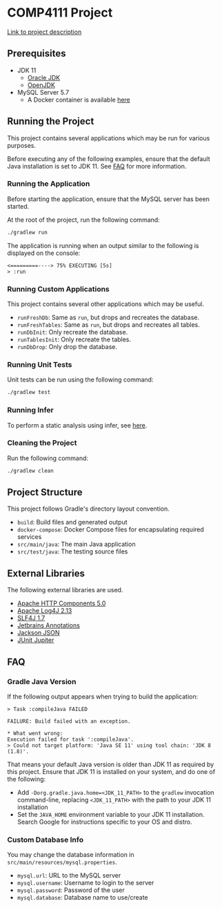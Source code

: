 # COMP4111 Project

[Link to project description](https://course.cse.ust.hk/comp4111/project.html)

## Prerequisites

- JDK 11
    - [Oracle JDK](https://www.oracle.com/java/technologies/javase-jdk11-downloads.html)
    - [OpenJDK](https://jdk.java.net/java-se-ri/11)
- MySQL Server 5.7
    - A Docker container is available [here](docker-compose/mysql)

## Running the Project

This project contains several applications which may be run for various purposes.

Before executing any of the following examples, ensure that the default Java installation is set to JDK 11. See 
[FAQ](#faq) for more information.

### Running the Application

Before starting the application, ensure that the MySQL server has been started.

At the root of the project, run the following command:

```sh
./gradlew run
```

The application is running when an output similar to the following is displayed on the console:

```
<=========----> 75% EXECUTING [5s]
> :run
```

### Running Custom Applications

This project contains several other applications which may be useful.

- `runFreshDb`: Same as `run`, but drops and recreates the database.
- `runFreshTables`: Same as `run`, but drops and recreates all tables.
- `runDbInit`: Only recreate the database.
- `runTablesInit`: Only recreate the tables.
- `runDbDrop`: Only drop the database.

### Running Unit Tests

Unit tests can be run using the following command:

```sh
./gradlew test
```

### Running Infer

To perform a static analysis using infer, see [here](docker-compose/infer).

### Cleaning the Project

Run the following command:

```sh
./gradlew clean
```

## Project Structure

This project follows Gradle's directory layout convention.

- `build`: Build files and generated output
- `docker-compose`: Docker Compose files for encapsulating required services
- `src/main/java`: The main Java application
- `src/test/java`: The testing source files

## External Libraries

The following external libraries are used.

- [Apache HTTP Components 5.0](http://hc.apache.org/httpcomponents-core-ga/)
- [Apache Log4J 2.13](https://logging.apache.org/log4j/)
- [SLF4J 1.7](http://www.slf4j.org/)
- [Jetbrains Annotations](https://github.com/JetBrains/java-annotations)
- [Jackson JSON](https://github.com/FasterXML/jackson)
- [JUnit Jupiter](https://junit.org/junit5/)

## FAQ

### Gradle Java Version

If the following output appears when trying to build the application:

```
> Task :compileJava FAILED

FAILURE: Build failed with an exception.

* What went wrong:
Execution failed for task ':compileJava'.
> Could not target platform: 'Java SE 11' using tool chain: 'JDK 8 (1.8)'.

```

That means your default Java version is older than JDK 11 as required by this project. Ensure that JDK 11 is installed 
on your system, and do one of the following:

- Add `-Dorg.gradle.java.home=<JDK_11_PATH>` to the `gradlew` invocation command-line, replacing `<JDK_11_PATH>` with 
the path to your JDK 11 installation
- Set the `JAVA_HOME` environment variable to your JDK 11 installation. Search Google for instructions specific to your 
OS and distro.

### Custom Database Info

You may change the database information in `src/main/resources/mysql.properties`.

- `mysql.url`: URL to the MySQL server
- `mysql.username`: Username to login to the server
- `mysql.password`: Password of the user
- `mysql.database`: Database name to use/create
